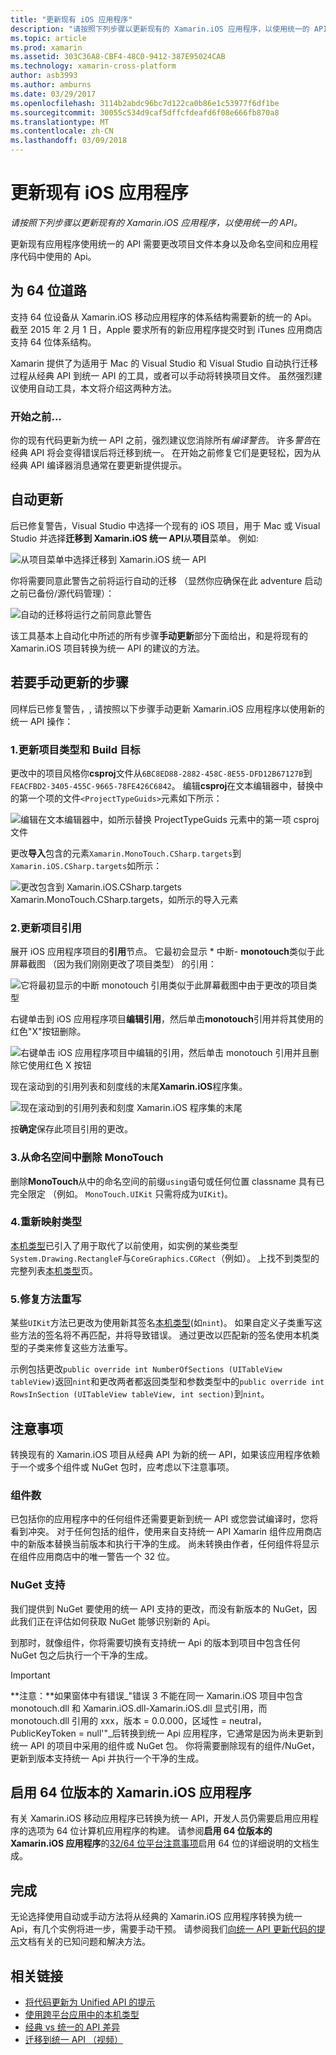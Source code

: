 ```yaml
---
title: "更新现有 iOS 应用程序"
description: "请按照下列步骤以更新现有的 Xamarin.iOS 应用程序，以使用统一的 API。"
ms.topic: article
ms.prod: xamarin
ms.assetid: 303C36A8-CBF4-48C0-9412-387E95024CAB
ms.technology: xamarin-cross-platform
author: asb3993
ms.author: amburns
ms.date: 03/29/2017
ms.openlocfilehash: 3114b2abdc96bc7d122ca0b86e1c53977f6df1be
ms.sourcegitcommit: 30055c534d9caf5dffcfdeafd6f08e666fb870a8
ms.translationtype: MT
ms.contentlocale: zh-CN
ms.lasthandoff: 03/09/2018
---
```

# <a name="updating-existing-ios-apps"></a>更新现有 iOS 应用程序

_请按照下列步骤以更新现有的 Xamarin.iOS 应用程序，以使用统一的 API。_

更新现有应用程序使用统一的 API 需要更改项目文件本身以及命名空间和应用程序代码中使用的 Api。

## <a name="the-road-to-64-bits"></a>为 64 位道路

支持 64 位设备从 Xamarin.iOS 移动应用程序的体系结构需要新的统一的 Api。 截至 2015 年 2 月 1 日，Apple 要求所有的新应用程序提交时到 iTunes 应用商店支持 64 位体系结构。

Xamarin 提供了为适用于 Mac 的 Visual Studio 和 Visual Studio 自动执行迁移过程从经典 API 到统一 API 的工具，或者可以手动将转换项目文件。 虽然强烈建议使用自动工具，本文将介绍这两种方法。

### <a name="before-you-start"></a>开始之前...

你的现有代码更新为统一 API 之前，强烈建议您消除所有*编译警告*。 许多*警告*在经典 API 将会变得错误后将迁移到统一。 在开始之前修复它们是更轻松，因为从经典 API 编译器消息通常在要更新提供提示。

## <a name="automated-updating"></a>自动更新

后已修复警告，Visual Studio 中选择一个现有的 iOS 项目，用于 Mac 或 Visual Studio 并选择**迁移到 Xamarin.iOS 统一 API**从**项目**菜单。 例如:

![](updating-ios-apps-images/beta-tool1.png "从项目菜单中选择迁移到 Xamarin.iOS 统一 API")

你将需要同意此警告之前将运行自动的迁移 （显然你应确保在此 adventure 启动之前已备份/源代码管理）：

![](updating-ios-apps-images/beta-tool2.png "自动的迁移将运行之前同意此警告")

该工具基本上自动化中所述的所有步骤**手动更新**部分下面给出，和是将现有的 Xamarin.iOS 项目转换为统一 API 的建议的方法。

## <a name="steps-to-update-manually"></a>若要手动更新的步骤

同样后已修复警告，, 请按照以下步骤手动更新 Xamarin.iOS 应用程序以使用新的统一 API 操作：

### <a name="1-update-project-type--build-target"></a>1.更新项目类型和 Build 目标

更改中的项目风格你**csproj**文件从`6BC8ED88-2882-458C-8E55-DFD12B67127B`到`FEACFBD2-3405-455C-9665-78FE426C6842`。 编辑**csproj**在文本编辑器中，替换中的第一个项的文件`<ProjectTypeGuids>`元素如下所示：

![](updating-ios-apps-images/csproj.png "编辑在文本编辑器中，如所示替换 ProjectTypeGuids 元素中的第一项 csproj 文件")

更改**导入**包含的元素`Xamarin.MonoTouch.CSharp.targets`到`Xamarin.iOS.CSharp.targets`如所示：

![](updating-ios-apps-images/csproj2.png "更改包含到 Xamarin.iOS.CSharp.targets Xamarin.MonoTouch.CSharp.targets，如所示的导入元素")

### <a name="2-update-project-references"></a>2.更新项目引用

展开 iOS 应用程序项目的**引用**节点。 它最初会显示 * 中断- **monotouch**类似于此屏幕截图 （因为我们刚刚更改了项目类型） 的引用：

![](updating-ios-apps-images/references.png "它将最初显示的中断 monotouch 引用类似于此屏幕截图中由于更改的项目类型")

右键单击到 iOS 应用程序项目**编辑引用**，然后单击**monotouch**引用并将其使用的红色"X"按钮删除。

![](updating-ios-apps-images/references-delete-monotouch-sml.png "右键单击 iOS 应用程序项目中编辑的引用，然后单击 monotouch 引用并且删除它使用红色 X 按钮")

现在滚动到的引用列表和刻度线的末尾**Xamarin.iOS**程序集。

![](updating-ios-apps-images/references-add-xamarinios-sml.png "现在滚动到的引用列表和刻度 Xamarin.iOS 程序集的末尾")

按**确定**保存此项目引用的更改。

### <a name="3-remove-monotouch-from-namespaces"></a>3.从命名空间中删除 MonoTouch

删除**MonoTouch**从中的命名空间的前缀`using`语句或任何位置 classname 具有已完全限定 （例如。 `MonoTouch.UIKit` 只需将成为`UIKit`)。

### <a name="4-remap-types"></a>4.重新映射类型

[本机类型](~/cross-platform/macios/nativetypes.md)已引入了用于取代了以前使用，如实例的某些类型`System.Drawing.RectangleF`与`CoreGraphics.CGRect`（例如）。 上找不到类型的完整列表[本机类型](~/cross-platform/macios/nativetypes.md)页。

### <a name="5-fix-method-overrides"></a>5.修复方法重写

某些`UIKit`方法已更改为使用新其签名[本机类型](~/cross-platform/macios/nativetypes.md)(如`nint`)。 如果自定义子类重写这些方法的签名将不再匹配，并将导致错误。 通过更改以匹配新的签名使用本机类型的子类来修复这些方法重写。

示例包括更改`public override int NumberOfSections (UITableView tableView)`返回`nint`和更改两者都返回类型和参数类型中的`public override int RowsInSection (UITableView tableView, int section)`到`nint`。

## <a name="considerations"></a>注意事项

转换现有的 Xamarin.iOS 项目从经典 API 为新的统一 API，如果该应用程序依赖于一个或多个组件或 NuGet 包时，应考虑以下注意事项。

### <a name="components"></a>组件数

已包括你的应用程序中的任何组件还需要更新到统一 API 或您尝试编译时，您将看到冲突。 对于任何包括的组件，使用来自支持统一 API Xamarin 组件应用商店中的新版本替换当前版本和执行干净的生成。 尚未转换由作者，任何组件将显示在组件应用商店中的唯一警告一个 32 位。

### <a name="nuget-support"></a>NuGet 支持

我们提供到 NuGet 要使用的统一 API 支持的更改，而没有新版本的 NuGet，因此我们正在评估如何获取 NuGet 能够识别新的 Api。

到那时，就像组件，你将需要切换有支持统一 Api 的版本到项目中包含任何 NuGet 包之后执行一个干净的生成。

> [!IMPORTANT]
> **注意：**如果窗体中有错误_"错误 3 不能在同一 Xamarin.iOS 项目中包含 monotouch.dll 和 Xamarin.iOS.dll-Xamarin.iOS.dll 显式引用，而 monotouch.dll 引用的 xxx，版本 = 0.0.000，区域性 = neutral，PublicKeyToken = null'"_后转换到统一 Api 应用程序，它通常是因为尚未更新到统一 API 的项目中采用的组件或 NuGet 包。 你将需要删除现有的组件/NuGet，更新到版本支持统一 Api 并执行一个干净的生成。

## <a name="enabling-64-bit-builds-of-xamarinios-apps"></a>启用 64 位版本的 Xamarin.iOS 应用程序

有关 Xamarin.iOS 移动应用程序已转换为统一 API，开发人员仍需要启用应用程序的选项为 64 位计算机应用程序的构建。 请参阅**启用 64 位版本的 Xamarin.iOS 应用程序**的[32/64 位平台注意事项](~/cross-platform/macios/32-and-64/index.md#enable-64)启用 64 位的详细说明的文档生成。

## <a name="finishing-up"></a>完成

无论选择使用自动或手动方法将从经典的 Xamarin.iOS 应用程序转换为统一 Api，有几个实例将进一步，需要手动干预。 请参阅我们[向统一 API 更新代码的提示](~/cross-platform/macios/unified/updating-tips.md)文档有关的已知问题和解决方法。

## <a name="related-links"></a>相关链接

- [将代码更新为 Unified API 的提示](~/cross-platform/macios/unified/updating-tips.md)
- [使用跨平台应用中的本机类型](~/cross-platform/macios/native-types-cross-platform.md)
- [经典 vs 统一的 API 差异](https://developer.xamarin.com/releases/ios/api_changes/classic-vs-unified-8.6.0/)
- [迁移到统一 API （视频）](http://university.xamarin.com/lightninglectures/migrating-to-the-unified-api)
